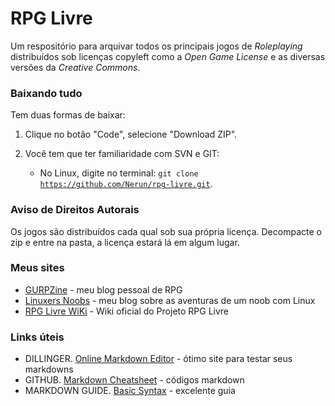 # RPG Livre
Um respositório para arquivar todos os principais jogos de _Roleplaying_ distribuídos sob licenças copyleft como a _Open Game License_ e as diversas versões da _Creative Commons_.

### Baixando tudo
Tem duas formas de baixar:

1. Clique no botão "Code", selecione "Download ZIP".

2. Você tem que ter familiaridade com SVN e GIT:

    * No Linux, digite no terminal: <code>git clone https://github.com/Nerun/rpg-livre.git</code>.


### Aviso de Direitos Autorais
Os jogos são distribuídos cada qual sob sua própria licença. Decompacte o zip e entre na pasta, a licença estará lá em algum lugar.

### Meus sites
* [GURPZine](https://www.gurpzine.com.br) - meu blog pessoal de RPG
* [Linuxers Noobs](http://linuxernoob.blogspot.com) - meu blog sobre as aventuras de um noob com Linux
* [RPG Livre WiKi](https://rpg.miraheze.org) - Wiki oficial do Projeto RPG Livre

### Links úteis
* DILLINGER. [Online Markdown Editor](https://dillinger.io) - ótimo site para testar seus markdowns
* GITHUB. [Markdown Cheatsheet](https://github.com/adam-p/markdown-here/wiki/Markdown-Cheatsheet) - códigos markdown
* MARKDOWN GUIDE. [Basic Syntax](https://www.markdownguide.org/basic-syntax) - excelente guia
